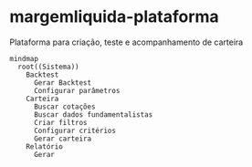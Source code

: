 # margemliquida-plataforma
Plataforma para criação, teste e acompanhamento de carteira

```mermaid
mindmap
  root((Sistema))
    Backtest
      Gerar Backtest
      Configurar parâmetros
    Carteira
      Buscar cotações
      Buscar dados fundamentalistas
      Criar filtros
      Configurar critérios
      Gerar carteira
    Relatório
      Gerar
```

